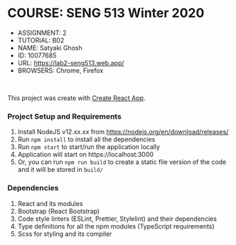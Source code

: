 # COURSE: SENG 513 Winter 2020

- ASSIGNMENT: 2
- TUTORIAL: B02
- NAME: Satyaki Ghosh
- ID: 10077685
- URL: https://lab2-seng513.web.app/
- BROWSERS: Chrome, Firefox

<br />

This project was create with [Create React App](https://github.com/facebook/create-react-app).

### Project Setup and Requirements

1. Install NodeJS v12.xx.xx from https://nodejs.org/en/download/releases/
1. Run `npm install` to install all the dependencies
1. Run `npm start` to start/run the application locally
1. Application will start on https://localhost:3000
1. Or, you can run `npm run build` to create a static file version of the code and it will be stored in `build/`

### Dependencies

1. React and its modules
1. Bootstrap (React Bootstrap)
1. Code style linters (ESLint, Prettier, Stylelint) and their dependencies
1. Type definitions for all the npm modules (TypeScript requirements)
1. Scss for styling and its compiler
